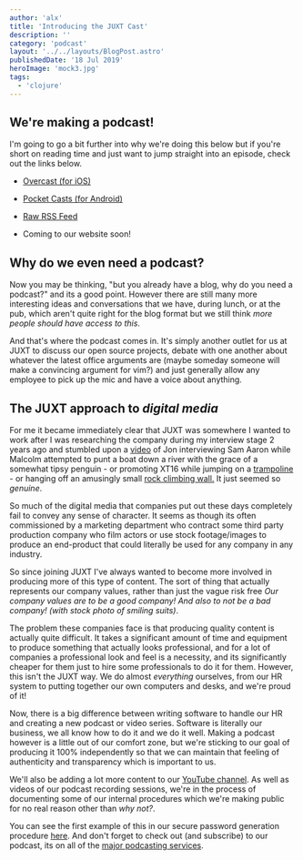 ```yaml
---
author: 'alx'
title: 'Introducing the JUXT Cast'
description: ''
category: 'podcast'
layout: '../../layouts/BlogPost.astro'
publishedDate: '18 Jul 2019'
heroImage: 'mock3.jpg'
tags:
  - 'clojure'
---
```


## We're making a podcast!

I'm going to go a bit further into why we're doing this below but if
you're short on reading time and just want to jump straight into an
episode, check out the links below.

- [Overcast (for iOS)](https://overcast.fm/itunes1471141263/juxt-cast)

- [Pocket Casts (for Android)](https://pca.st/0n5o)

- [Raw RSS Feed](http://feeds.feedburner.com/JuxtCast)

- Coming to our website soon!

## Why do we even need a podcast?

Now you may be thinking, \"but you already have a blog, why do you need
a podcast?\" and its a good point. However there are still many more
interesting ideas and conversations that we have, during lunch, or at
the pub, which aren't quite right for the blog format but we still think
_more people should have access to this_.

And that's where the podcast comes in. It's simply another outlet for us
at JUXT to discuss our open source projects, debate with one another
about whatever the latest office arguments are (maybe someday someone
will make a convincing argument for vim?) and just generally allow any
employee to pick up the mic and have a voice about anything.

## The JUXT approach to _digital media_

For me it became immediately clear that JUXT was somewhere I wanted to
work after I was researching the company during my interview stage 2
years ago and stumbled upon a
[video](https://www.youtube.com/watch?v=vIDjyTnocMU) of Jon interviewing
Sam Aaron while Malcolm attempted to punt a boat down a river with the
grace of a somewhat tipsy penguin - or promoting XT16 while jumping on a
[trampoline](https://www.youtube.com/watch?v=f1Ip7bGlnb4) - or hanging
off an amusingly small [rock climbing
wall.](https://www.youtube.com/watch?v=Rlv24H-MI6g) It just seemed so
_genuine_.

So much of the digital media that companies put out these days
completely fail to convey any sense of character. It seems as though its
often commissioned by a marketing department who contract some third
party production company who film actors or use stock footage/images to
produce an end-product that could literally be used for any company in
any industry.

So since joining JUXT I've always wanted to become more involved in
producing more of this type of content. The sort of thing that actually
represents our company values, rather than just the vague risk free _Our
company values are to be a good company! And also to not be a bad
company! (with stock photo of smiling suits)_.

The problem these companies face is that producing quality content is
actually quite difficult. It takes a significant amount of time and
equipment to produce something that actually looks professional, and for
a lot of companies a professional look and feel is a necessity, and its
significantly cheaper for them just to hire some professionals to do it
for them. However, this isn't the JUXT way. We do almost _everything_
ourselves, from our HR system to putting together our own computers and
desks, and we're proud of it!

Now, there is a big difference between writing software to handle our HR
and creating a new podcast or video series. Software is literally our
business, we all know how to do it and we do it well. Making a podcast
however is a little out of our comfort zone, but we're sticking to our
goal of producing it 100% independently so that we can maintain that
feeling of authenticity and transparency which is important to us.

We'll also be adding a lot more content to our [YouTube
channel](https://www.youtube.com/channel/UC5G6p4wwKuDKZsgDrbp5j5A?view_as=subscriber).
As well as videos of our podcast recording sessions, we're in the
process of documenting some of our internal procedures which we're
making public for no real reason other than _why not?_.

You can see the first example of this in our secure password generation
procedure [here](https://www.youtube.com/watch?v=pHwYgTX9tNs). And don't
forget to check out (and subscribe) to our podcast, its on all of the
[major podcasting
services](https://overcast.fm/itunes1471141263/juxt-cast).

